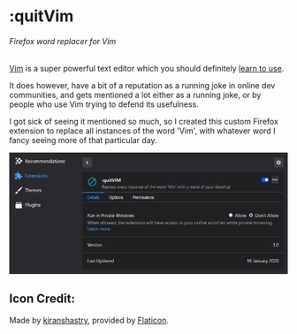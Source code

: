 # :quitVim
###### Firefox word replacer for Vim

[Vim](https://www.vim.org/) is a super powerful text editor which you should definitely [learn to use](https://www.openvim.com/).

It does however, have a bit of a reputation as a running joke in online dev communities, and gets mentioned a lot either as a running joke, or by people who use Vim trying to defend its usefulness.

I got sick of seeing it mentioned so much, so I created this custom Firefox extension to replace all instances of the word 'Vim', with whatever word I fancy seeing more of that particular day.

![Image of site in action](screenprint.png)

## Icon Credit:
Made by [kiranshastry](https://www.flaticon.com/authors/kiranshastry), provided by [Flaticon](https://www.flaticon.com/).